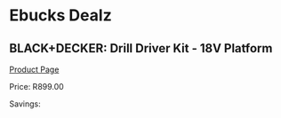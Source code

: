 
# Ebucks Dealz
## BLACK+DECKER: Drill Driver Kit - 18V Platform
[Product Page](https://www.ebucks.com/web/shop/productSelected.do?prodId=677839392&catId=717324798)

Price: R899.00

Savings: 


	